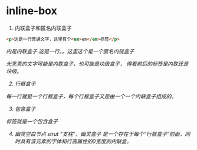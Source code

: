 # inline-box

1. 内联盒子和匿名内联盒子
```html
<p>这是一行普通文字，这里有个<em>em</em>标签</p>
```
<em>内是内联盒子
这是一行。。这里这个是一个匿名内链盒子

光秃秃的文字可能是内联盒子，也可能是块级盒子， 得看前后的标签是内联还是块级。

2. 行框盒子

每一行就是一个行框盒子，每个行框盒子又是由一个一个内联盒子组成的。

3. 包含盒子
<p> 标签就是一个包含盒子

4. 幽灵空白节点
strut “支柱”，幽灵盒子 是一个存在于每个“行框盒子”前面，同时具有该元素的字体和行高属性的0宽度的内联盒。
